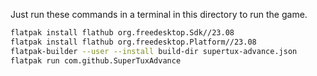 Just run these commands in a terminal in this directory to run the game.

```bash
flatpak install flathub org.freedesktop.Sdk//23.08
flatpak install flathub org.freedesktop.Platform//23.08
flatpak-builder --user --install build-dir supertux-advance.json
flatpak run com.github.SuperTuxAdvance
```
